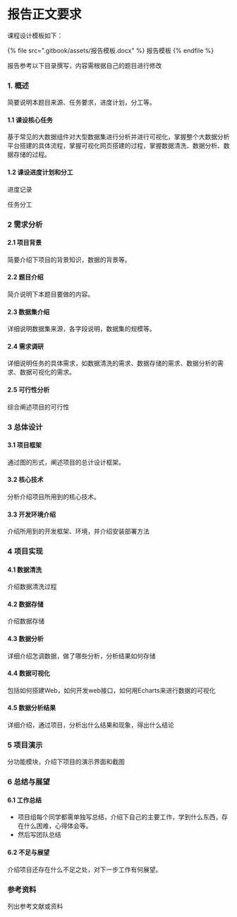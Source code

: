 # 报告正文要求

课程设计模板如下：

{% file src=".gitbook/assets/报告模板.docx" %}
报告模板
{% endfile %}

报告参考以下目录撰写，内容需根据自己的题目进行修改

### 1. 概述

简要说明本题目来源、任务要求，进度计划，分工等。

#### 1.1 课设核心任务

基于常见的大数据组件对大型数据集进行分析并进行可视化，掌握整个大数据分析平台搭建的具体流程，掌握可视化网页搭建的过程，掌握数据清洗、数据分析、数据存储的过程。

#### 1.2 课设进度计划和分工

进度记录

任务分工

### 2 需求分析

#### 2.1 项目背景

简要介绍下项目的背景知识，数据的背景等。

#### 2.2 题目介绍

简介说明下本题目要做的内容。

#### 2.3 数据集介绍

详细说明数据集来源，各字段说明，数据集的规模等。

#### 2.4 需求调研

详细说明任务的具体需求，如数据清洗的需求、数据存储的需求、数据分析的需求、数据可视化的需求。

#### 2.5 可行性分析

综合阐述项目的可行性

### 3 总体设计

#### 3.1 项目框架

通过图的形式，阐述项目的总计设计框架。

#### 3.2 核心技术

分析介绍项目所用到的核心技术。

#### 3.3 开发环境介绍

介绍所用到的开发框架、环境，并介绍安装部署方法

### 4 项目实现

#### 4.1 数据清洗

介绍数据清洗过程

#### 4.2 数据存储

介绍数据存储

#### 4.3 数据分析

详细介绍怎调数据，做了哪些分析，分析结果如何存储

#### 4.4 数据可视化

包括如何搭建Web，如何开发web接口，如何用Echarts来进行数据的可视化

#### 4.5 数据分析结果

详细介绍，通过项目，分析出什么结果和现象，得出什么结论

### 5 项目演示

分功能模块，介绍下项目的演示界面和截图

### 6 总结与展望

#### 6.1 工作总结

* 项目组每个同学都需单独写总结，介绍下自己的主要工作，学到什么东西，存在什么困难，心得体会等。
* 然后写团队总结

#### 6.2 不足与展望

介绍项目还存在什么不足之处，对下一步工作有何展望。

### 参考资料

列出参考文献或资料
